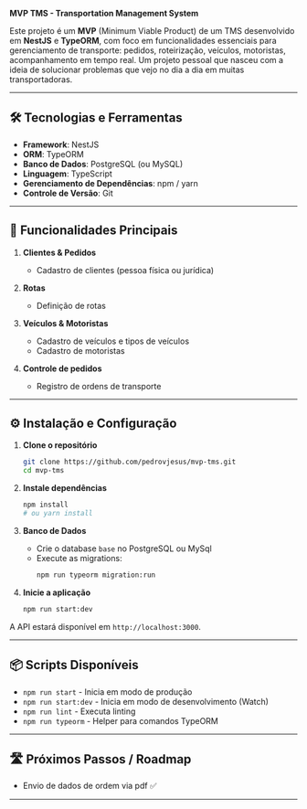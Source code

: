 **MVP TMS - Transportation Management System**

Este projeto é um **MVP** (Minimum Viable Product) de um TMS desenvolvido em **NestJS** e **TypeORM**, com foco em funcionalidades essenciais para gerenciamento de transporte: pedidos, roteirização, veículos, motoristas, acompanhamento em tempo real.
Um projeto pessoal que nasceu com a ideia de solucionar problemas que vejo no dia a dia em muitas transportadoras.

---

## 🛠️ Tecnologias e Ferramentas

- **Framework**: NestJS
- **ORM**: TypeORM
- **Banco de Dados**: PostgreSQL (ou MySQL)
- **Linguagem**: TypeScript
- **Gerenciamento de Dependências**: npm / yarn
- **Controle de Versão**: Git

---

## 🚀 Funcionalidades Principais

1. **Clientes & Pedidos**

   - Cadastro de clientes (pessoa física ou jurídica)

2. **Rotas**

   - Definição de rotas

3. **Veículos & Motoristas**

   - Cadastro de veículos e tipos de veículos
   - Cadastro de motoristas

4. **Controle de pedidos**

   - Registro de ordens de transporte

---

## ⚙️ Instalação e Configuração

1. **Clone o repositório**

   ```bash
   git clone https://github.com/pedrovjesus/mvp-tms.git
   cd mvp-tms
   ```

2. **Instale dependências**

   ```bash
   npm install
   # ou yarn install
   ```

3. **Banco de Dados**

   - Crie o database `base` no PostgreSQL ou MySql
   - Execute as migrations:
     ```bash
     npm run typeorm migration:run
     ```

4. **Inicie a aplicação**

   ```bash
   npm run start:dev
   ```

A API estará disponível em `http://localhost:3000`.

---

## 📦 Scripts Disponíveis

- `npm run start` - Inicia em modo de produção
- `npm run start:dev` - Inicia em modo de desenvolvimento (Watch)
- `npm run lint` - Executa linting
- `npm run typeorm` - Helper para comandos TypeORM

---

## 🛣️ Próximos Passos / Roadmap
- Envio de dados de ordem via pdf ✅

---
